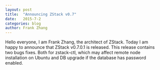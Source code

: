 ```yaml
---
layout: post
title:  "Announcing ZStack v0.7"
date:   2015-7-2
categories: blog
author: Frank Zhang
---
```


Hello everyone, I am Frank Zhang, the architect of ZStack. Today I am happy to announce that ZStack v0.7.0.1 is released. This release contains two bugs fixes. Both
for zstack-ctl, which may affect remote node installation on Ubuntu and DB upgrade if the database has password enabled.


